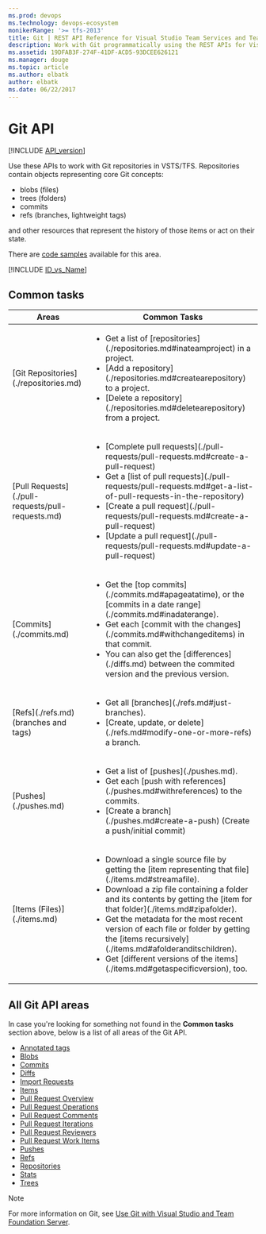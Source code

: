 ```yaml
---
ms.prod: devops
ms.technology: devops-ecosystem
monikerRange: '>= tfs-2013'
title: Git | REST API Reference for Visual Studio Team Services and Team Foundation Server
description: Work with Git programmatically using the REST APIs for Visual Studio Team Services and Team Foundation Server.
ms.assetid: 19DFAB3F-274F-41DF-ACD5-93DCEE626121
ms.manager: douge
ms.topic: article
ms.author: elbatk
author: elbatk
ms.date: 06/22/2017
---
```


# Git API
[!INCLUDE [API_version](../_data/version.md)]

Use these APIs to work with Git repositories in VSTS/TFS.
Repositories contain objects representing core Git concepts:

- blobs (files)
- trees (folders)
- commits
- refs (branches, lightweight tags)

and other resources that represent the history of those items or act on their state.

There are [code samples](https://github.com/Microsoft/vsts-dotnet-samples/blob/master/ClientLibrary/Snippets/Microsoft.TeamServices.Samples.Client/Git) available for this area.

[!INCLUDE [ID_vs_Name](_data/id_or_name.md)]

## Common tasks
<table class="table table-striped; centered-table">
<thead class="thead-inverse">
    <tr>
        <th ="col-md-8">Areas</th>
        <th ="col-md-8">Common Tasks</th>
    </tr>
</thead>
<tbody>
    <tr>
        <td>
            [Git Repositories](./repositories.md)
        </td>
        <td>
            <ul><li>Get a list of [repositories](./repositories.md#inateamproject) in a project.</li>
            <li>[Add a repository](./repositories.md#createarepository) to a project.</li>
            <li>[Delete a repository](./repositories.md#deletearepository) from a project.</li>
            </ul>
        </td>
    </tr>
    <tr>
        <td>
            [Pull Requests](./pull-requests/pull-requests.md)
        </td>
        <td>
            <ul><li>[Complete pull requests](./pull-requests/pull-requests.md#create-a-pull-request)</li>
            <li>Get a [list of pull requests](./pull-requests/pull-requests.md#get-a-list-of-pull-requests-in-the-repository)</li>
            <li>[Create a pull request](./pull-requests/pull-requests.md#create-a-pull-request)</li>
            <li>[Update a pull request](./pull-requests/pull-requests.md#update-a-pull-request)</li>
            </ul>
        </td>
    </tr>
    <tr>
        <td>
            [Commits](./commits.md)
        </td>
        <td>
            <ul><li>Get the [top commits](./commits.md#apageatatime), or the [commits in a date range](./commits.md#inadaterange).</li>
            <li>Get each [commit with the changes](./commits.md#withchangeditems) in that commit.</li>
            <li>You can also get the [differences](./diffs.md) between the commited version and the previous version.</li>
            </ul>
        </td>
    </tr>
    <tr>
        <td>
            [Refs](./refs.md) (branches and tags)
        </td>
        <td>
            <ul><li>Get all [branches](./refs.md#just-branches).</li>
            <li>[Create, update, or delete](./refs.md#modify-one-or-more-refs) a branch.</li>
            </ul>
        </td>
    </tr>
    <tr>
        <td>
            [Pushes](./pushes.md)
        </td>
        <td>
            <ul><li>Get a list of [pushes](./pushes.md).</li>
            <li>Get each [push with references](./pushes.md#withreferences) to the commits.
            <li>[Create a branch](./pushes.md#create-a-push) (Create a push/initial commit)</li>
            </ul>
        </td>
    </tr>
    <tr>
        <td>
            [Items (Files)](./items.md)
        </td>
        <td>
            <ul><li>Download a single source file by getting the [item representing that file](./items.md#streamafile).</li>
            <li>Download a zip file containing a folder and its contents by getting the [item for that folder](./items.md#zipafolder).</li>
            <li>Get the metadata for the most recent version of each file or folder by getting the [items recursively](./items.md#afolderanditschildren).</li>
            <li>Get [different versions of the items](./items.md#getaspecificversion), too.</li>
            </ul>
        </td>
    </tr>
</tbody>
</table>

## All Git API areas
In case you're looking for something not found in the **Common tasks** section above, below is a list of all areas of the Git API.

* [Annotated tags](./annotatedTags.md)
* [Blobs](./blobs.md)
* [Commits](./commits.md)
* [Diffs](./diffs.md)
* [Import Requests](./import-requests.md)
* [Items](./items.md)
* [Pull Request Overview](./pull-requests/overview.md)
* [Pull Request Operations](./pull-requests/pull-requests.md)
* [Pull Request Comments](./pull-requests/threads.md)
* [Pull Request Iterations](./pull-requests/iterations.md)
* [Pull Request Reviewers](./pull-requests/reviewers.md)
* [Pull Request Work Items](./pull-requests/work-items.md)
* [Pushes](./pushes.md)
* [Refs](./refs.md)
* [Repositories](./repositories.md)
* [Stats](./stats.md)
* [Trees](./trees.md)

>[!NOTE]
>For more information on Git, see [Use Git with Visual Studio and Team Foundation Server](https://visualstudio.microsoft.com/docs/repos/git/overview).

